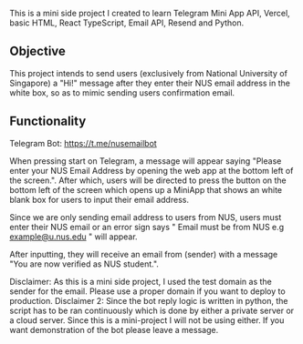 This is a mini side project I created to learn Telegram Mini App API, Vercel, basic HTML, React TypeScript, Email API, Resend and Python.

## Objective

This project intends to send users (exclusively from National University of Singapore) a "Hi!" message after they enter their NUS email address in the white box, so as to mimic sending users confirmation email.

## Functionality

Telegram Bot: https://t.me/nusemailbot 

When pressing start on Telegram, a message will appear saying "Please enter your NUS Email Address by opening the web app at the bottom left of the screen.". After which, users will be directed to press the button on the bottom left of the screen which opens up a
MiniApp that shows an white blank box for users to input their email address.

Since we are only sending email address to users from NUS, users must enter their NUS email or an error sign says " Email must be from NUS e.g example@u.nus.edu " will appear.

After inputting, they will receive an email from (sender) with a message "You are now verified as NUS student.".

Disclaimer: As this is a mini side project, I used the test domain as the sender for the email. Please use a proper domain if you want to deploy to production.
Disclaimer 2: Since the bot reply logic is written in python, the script has to be ran continuously which is done by either a private server or a cloud server. Since this is a mini-project I 
will not be using either. If you want demonstration of the bot please leave a message.

